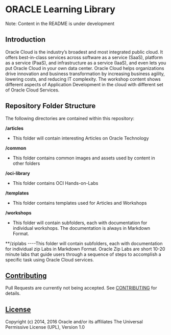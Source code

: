 # ORACLE Learning Library #

Note: Content in the README is under development

## Introduction ##

Oracle Cloud is the industry’s broadest and most integrated public cloud. It offers best-in-class services across software as a service (SaaS), platform as a service (PaaS), and infrastructure as a service (IaaS), and even lets you put Oracle Cloud in your own data center. Oracle Cloud helps organizations drive innovation and business transformation by increasing business agility, lowering costs, and reducing IT complexity. The workshop content shows different aspects of Application Development in the cloud with different set of Oracle Cloud Services.


## Repository Folder Structure ##

The following directories are contained within this repository:

**/articles** 
- This folder will contain interesting Articles on Oracle Technology

**/common** 
- This folder contains common images and assets used by content in other folders

**/oci-library** 
- This folder contains OCI Hands-on-Labs

**/templates** 
- This folder contains templates used for Articles and Workshops

**/workshops** 
- This folder will contain subfolders, each with documentation for individual workshops. The documentation is always in Markdown Format.

**/ziplabs
----This folder will contain subfolders, each with documentation for individual zip Labs in Markdown Format. Oracle Zip Labs are short 10-20 minute labs that guide users through a sequence of steps to accomplish a specific task using Oracle Cloud services.



## [Contributing](CONTRIBUTING.md)
Pull Requests are currently not being accepted. See [CONTRIBUTING](CONTRIBUTING.md) for details.

## [License](LICENSE.md)
Copyright (c) 2014, 2016 Oracle and/or its affiliates
The Universal Permissive License (UPL), Version 1.0